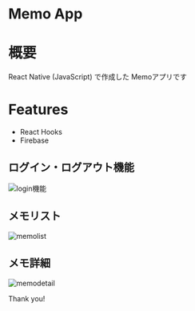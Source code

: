 Memo App
=====================
# 概要

React Native (JavaScript) で作成した Memoアプリです

# Features

- React Hooks
- Firebase

## ログイン・ログアウト機能
![login機能](https://user-images.githubusercontent.com/74953312/117369115-6a679980-aeff-11eb-9ea1-7ae60af49398.png)
## メモリスト
![memolist](https://user-images.githubusercontent.com/74953312/117084339-e936c800-ad81-11eb-8df7-de5bbf25a372.png)
## メモ詳細
![memodetail](https://user-images.githubusercontent.com/74953312/117084724-ed171a00-ad82-11eb-806d-996391206e10.png)


Thank you!
